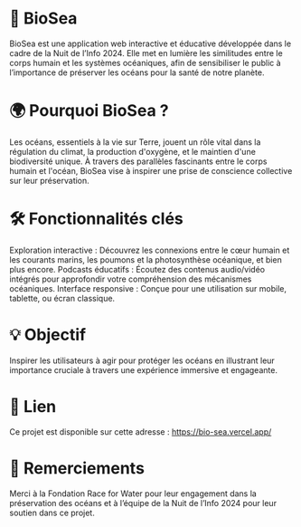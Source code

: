 # 🌊 BioSea
BioSea est une application web interactive et éducative développée dans le cadre de la Nuit de l’Info 2024. Elle met en lumière les similitudes entre le corps humain et les systèmes océaniques, afin de sensibiliser le public à l’importance de préserver les océans pour la santé de notre planète.

# 🌍 Pourquoi BioSea ?
Les océans, essentiels à la vie sur Terre, jouent un rôle vital dans la régulation du climat, la production d'oxygène, et le maintien d'une biodiversité unique. À travers des parallèles fascinants entre le corps humain et l'océan, BioSea vise à inspirer une prise de conscience collective sur leur préservation.

# 🛠️ Fonctionnalités clés
Exploration interactive : Découvrez les connexions entre le cœur humain et les courants marins, les poumons et la photosynthèse océanique, et bien plus encore. Podcasts éducatifs : Écoutez des contenus audio/vidéo intégrés pour approfondir votre compréhension des mécanismes océaniques. Interface responsive : Conçue pour une utilisation sur mobile, tablette, ou écran classique.

# 💡 Objectif
Inspirer les utilisateurs à agir pour protéger les océans en illustrant leur importance cruciale à travers une expérience immersive et engageante.

# 🔗 Lien
Ce projet est disponible sur cette adresse : https://bio-sea.vercel.app/

# 🙌 Remerciements
Merci à la Fondation Race for Water pour leur engagement dans la préservation des océans et à l’équipe de la Nuit de l’Info 2024 pour leur soutien dans ce projet.
